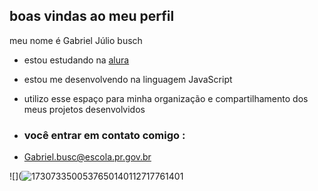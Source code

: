 ## boas vindas ao meu perfil 

meu nome é Gabriel Júlio busch

- estou estudando na [alura](https://www.alura.com.br)

- estou me desenvolvendo na linguagem JavaScript

- utilizo esse espaço para minha organização e compartilhamento dos meus projetos desenvolvidos
- ### você entrar em contato comigo :
-  Gabriel.busc@escola.pr.gov.br


![](![1730733500537650140112717761401](https://github.com/user-attachments/assets/ae685a71-e3f2-4e03-8307-b4867e3caf6b)
